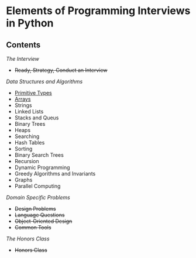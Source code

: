 # Elements of Programming Interviews in Python

## Contents

_The Interview_
* ~~Ready, Strategy, Conduct an Interview~~

_Data Structures and Algorithms_ 
* [Primitive Types](https://github.com/gritmind/review/blob/master/code/book/interview_py/notes/prititive_type.md)
* [Arrays](https://github.com/gritmind/review/blob/master/code/book/interview_py/notes/arrays.md)
* Strings
* Linked Lists
* Stacks and Queus
* Binary Trees
* Heaps
* Searching
* Hash Tables
* Sorting
* Binary Search Trees
* Recursion
* Dynamic Programming
* Greedy Algorithms and Invariants
* Graphs
* Parallel Computing

_Domain Specific Problems_ 
* ~~Design Problems~~
* ~~Language Questions~~
* ~~Object-Oriented Design~~
* ~~Common Tools~~

_The Honors Class_
* ~~Honors Class~~

